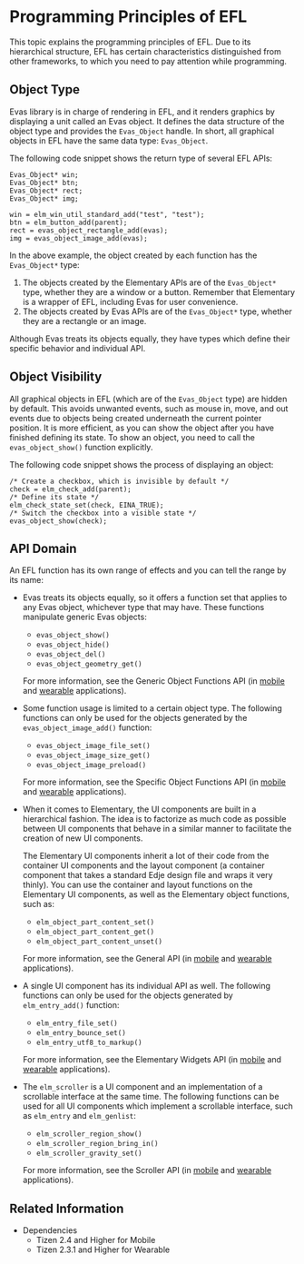 # Programming Principles of EFL

This topic explains the programming principles of EFL. Due to its hierarchical structure, EFL has certain characteristics distinguished from other frameworks, to which you need to pay attention while programming.

## Object Type

Evas library is in charge of rendering in EFL, and it renders graphics by displaying a unit called an Evas object. It defines the data structure of the object type and provides the `Evas_Object` handle. In short, all graphical objects in EFL have the same data type: `Evas_Object`.

The following code snippet shows the return type of several EFL APIs:

```
Evas_Object* win;
Evas_Object* btn;
Evas_Object* rect;
Evas_Object* img;

win = elm_win_util_standard_add("test", "test");
btn = elm_button_add(parent);
rect = evas_object_rectangle_add(evas);
img = evas_object_image_add(evas);
```

In the above example, the object created by each function has the `Evas_Object*` type:

1. The objects created by the Elementary APIs are of the `Evas_Object*` type, whether they are a window or a button. Remember that Elementary is a wrapper of EFL, including Evas for user convenience.
2. The objects created by Evas APIs are of the `Evas_Object*` type, whether they are a rectangle or an image.

Although Evas treats its objects equally, they have types which define their specific behavior and individual API.

## Object Visibility

All graphical objects in EFL (which are of the `Evas_Object` type) are hidden by default. This avoids unwanted events, such as mouse in, move, and out events due to objects being created underneath the current pointer position. It is more efficient, as you can show the object after you have finished defining its state. To show an object, you need to call the `evas_object_show()` function explicitly.

The following code snippet shows the process of displaying an object:

```
/* Create a checkbox, which is invisible by default */
check = elm_check_add(parent);
/* Define its state */
elm_check_state_set(check, EINA_TRUE);
/* Switch the checkbox into a visible state */
evas_object_show(check);
```

## API Domain

An EFL function has its own range of effects and you can tell the range by its name:

- Evas treats its objects equally, so it offers a function set that applies to any Evas object, whichever type that may have. These functions manipulate generic Evas objects:

  - `evas_object_show()`
  - `evas_object_hide()`
  - `evas_object_del()`
  - `evas_object_geometry_get()`

  For more information, see the Generic Object Functions API (in [mobile](../../../api/mobile/latest/group__Evas__Object__Group.html) and [wearable](../../../api/wearable/latest/group__Evas__Object__Group.html) applications).


- Some function usage is limited to a certain object type. The following functions can only be used for the objects generated by the  `evas_object_image_add()` function:

  - `evas_object_image_file_set()`
  - `evas_object_image_size_get()`
  - `evas_object_image_preload()`

  For more information, see the Specific Object Functions API (in [mobile](../../../api/mobile/latest/group__Evas__Object__Specific.html) and [wearable](../../../api/wearable/latest/group__Evas__Object__Specific.html) applications).

- When it comes to Elementary, the UI components are built in a hierarchical fashion. The idea is to factorize as much code as possible between UI components that behave in a similar manner to facilitate the creation of new UI components.

  The Elementary UI components inherit a lot of their code from the container UI components and the layout component (a container component that takes a standard Edje design file and wraps it very thinly). You can use the container and layout functions on the Elementary UI components, as well as the Elementary object functions, such as:

  - `elm_object_part_content_set()`
  - `elm_object_part_content_get()`
  - `elm_object_part_content_unset()`

  For more information, see the General API (in [mobile](../../../api/mobile/latest/group__Elm__General.html) and [wearable](../../../api/wearable/latest/group__Elm__General.html) applications).

- A single UI component has its individual API as well. The following functions can only be used for the objects generated by `elm_entry_add()` function:
  - `elm_entry_file_set()`
  - `elm_entry_bounce_set()`
  - `elm_entry_utf8_to_markup()`

  For more information, see the Elementary Widgets API (in [mobile](../../../api/mobile/latest/group__elm__widget__group.html) and [wearable](../../../api/wearable/latest/group__elm__widget__group.html) applications).

- The `elm_scroller` is a UI component and an implementation of a scrollable interface at the same time. The following functions can be used for all UI components which implement a scrollable interface, such as `elm_entry` and `elm_genlist`:
  - `elm_scroller_region_show()`
  - `elm_scroller_region_bring_in()`
  - `elm_scroller_gravity_set()`

  For more information, see the Scroller API (in [mobile](../../../api/mobile/latest/group__Elm__Scroller.html) and [wearable](../../../api/wearable/latest/group__Elm__Scroller.html) applications).

## Related Information
- Dependencies
  - Tizen 2.4 and Higher for Mobile
  - Tizen 2.3.1 and Higher for Wearable
